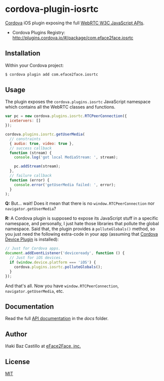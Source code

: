 # cordova-plugin-iosrtc

[Cordova](http://cordova.apache.org/) iOS plugin exposing the full [WebRTC W3C JavaScript APIs](http://www.w3.org/TR/webrtc/).

* Cordova Plugins Registry: http://plugins.cordova.io/#/package/com.eface2face.iosrtc


## Installation

Within your Cordova project:

```bash
$ cordova plugin add com.eface2face.iosrtc
```


## Usage

The plugin exposes the `cordova.plugins.iosrtc` JavaScript namespace which contains all the WebRTC classes and functions.

```javascript
var pc = new cordova.plugins.iosrtc.RTCPeerConnection({
  iceServers: []
});

cordova.plugins.iosrtc.getUserMedia(
  // constraints
  { audio: true, video: true },
  // success callback
  function (stream) {
    console.log('got local MediaStream: ', stream);

    pc.addStream(stream);
  },
  // failure callback
  function (error) {
    console.error('getUserMedia failed: ', error);
  }
);
```

**Q:** But... wait! Does it mean that there is no `window.RTCPeerConnection` nor `navigator.getUserMedia`?

**R:** A Cordova plugin is supposed to expose its JavaScript stuff in a specific namespace, and personally, I just hate those libraries that pollute the global namespace. Said that, the plugin provides a `polluteGlobals()` method, so you just need the following extra-code in your app (assuming that [Cordova Device Plugin](http://plugins.cordova.io/#/package/org.apache.cordova.device) is installed):

```javascript
// Just for Cordova apps.
document.addEventListener('deviceready', function () {
  // Just for iOS devices.
  if (window.device.platform === 'iOS') {
    cordova.plugins.iosrtc.polluteGlobals();
  }
});
```

And that's all. Now you have `window.RTCPeerConnection`, `navigator.getUserMedia`, etc.


## Documentation

Read the full [API documentation](https://github.com/eface2face/cordova-plugin-iosrtc/blob/master/docs/index.md) in the *docs* folder.


## Author

Iñaki Baz Castillo at [eFace2Face, inc.](http://eface2face.com)


## License

[MIT](./LICENSE)
